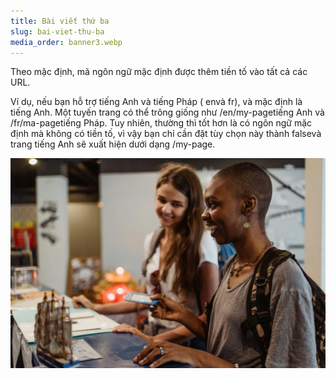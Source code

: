 ```yaml
---
title: Bài viết thứ ba
slug: bai-viet-thu-ba
media_order: banner3.webp
---
```


Theo mặc định, mã ngôn ngữ mặc định được thêm tiền tố vào tất cả các URL.

Ví dụ, nếu bạn hỗ trợ tiếng Anh và tiếng Pháp ( envà fr), và mặc định là tiếng Anh. Một tuyến trang có thể trông giống như /en/my-pagetiếng Anh và /fr/ma-pagetiếng Pháp. Tuy nhiên, thường thì tốt hơn là có ngôn ngữ mặc định mà không có tiền tố, vì vậy bạn chỉ cần đặt tùy chọn này thành falsevà trang tiếng Anh sẽ xuất hiện dưới dạng /my-page.

![banner3](banner3.webp "banner3")